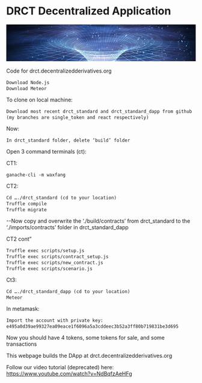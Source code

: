 # DRCT Decentralized Application

![Wormhole](./public/readme.png)

Code for drct.decentralizedderivatives.org


    Download Node.js
    Download Meteor
 



To clone on local machine:


    Download most recent drct_standard and drct_standard_dapp from github (my branches are single_token and react respectively)

Now:

    In drct_standard folder, delete ‘build’ folder

Open 3 command terminals (ct):

CT1:

    ganache-cli -m waxfang

CT2:

    Cd …./drct_standard (cd to your location)
    Truffle compile
    Truffle migrate

--Now copy and overwrite the ‘./build/contracts’ from drct_standard to the ‘./imports/contracts’ folder in drct_standard_dapp

CT2 cont”

    Truffle exec scripts/setup.js
    Truffle exec scripts/contract_setup.js
    Truffle exec scripts/new_contract.js
    Truffle exec scripts/scenario.js


Ct3:

    Cd …./drct_standard_dapp (cd to your location)
    Meteor

In metamask:

    Import the account with private key: e495a0d39ae99327ea09eace1f6096a5a3cddeec3b52a3ff80b719831be3d695

Now you should have 4 tokens, some tokens for sale, and some transactions

        

This webpage builds the DApp at drct.decentralizedderivatives.org 

Follow our video tutorial (deprecated) here: https://www.youtube.com/watch?v=NdBqfzAeHFg

